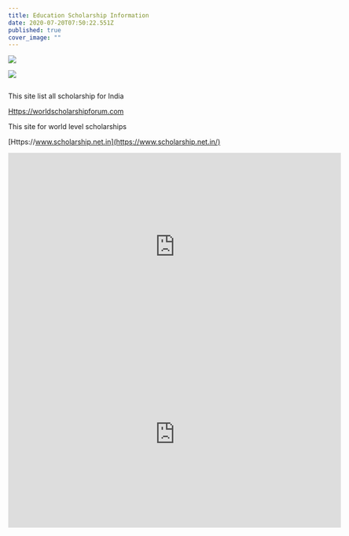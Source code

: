 ```yaml
---
title: Education Scholarship Information
date: 2020-07-20T07:50:22.551Z
published: true
cover_image: ""
---
```

![](/images/uploads/919d4f53-51ac-47eb-9bd2-92d3ce622798)

![](/images/uploads/9b41eb45-e396-451e-ae9b-8148b670fc96)

![]()

<!--StartFragment-->

This site list all scholarship for India

[Https://worldscholarshipforum.​com](https://worldscholarshipforum.com/)

This site for world level scholarships

[Https://www.scholarship.net.in](https://www.scholarship.net.in/)

<!--EndFragment--><iframe width="677" height="381" src="https://www.youtube.com/embed/Gl6WV3UJCZc" frameborder="0" allow="accelerometer; autoplay; encrypted-media; gyroscope; picture-in-picture" allowfullscreen></iframe><iframe width="677" height="381" src="https://www.youtube.com/embed/gAMXWyfeKYM" frameborder="0" allow="accelerometer; autoplay; encrypted-media; gyroscope; picture-in-picture" allowfullscreen></iframe>